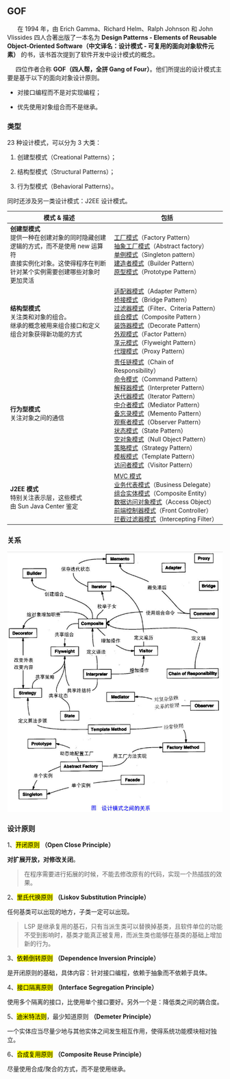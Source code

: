## GOF

      在 1994 年，由 Erich Gamma、Richard Helm、Ralph Johnson 和 John Vlissides 四人合著出版了一本名为 **Design Patterns - Elements of Reusable Object-Oriented Software（中文译名：设计模式 - 可复用的面向对象软件元素）** 的书，该书首次提到了软件开发中设计模式的概念。

      四位作者合称 **GOF（四人帮，全拼 Gang of Four）**。他们所提出的设计模式主要是基于以下的面向对象设计原则。

- 对接口编程而不是对实现编程；

- 优先使用对象组合而不是继承。

### 类型

23 种设计模式，可以分为 3 大类：

1. 创建型模式（Creational Patterns）；

2. 结构型模式（Structural Patterns）；

3. 行为型模式（Behavioral Patterns）。

同时还涉及另一类设计模式：J2EE 设计模式。

| **模式 & 描述**                                                                                              | 包括                                                                                                                                                                                                                                                                                                                                                                                                                                                                                                                                                                                                                                                                                                                                                                                                                                                                                                                                                                                                                                                                                                                                                |
| -------------------------------------------------------------------------------------------------------- | ------------------------------------------------------------------------------------------------------------------------------------------------------------------------------------------------------------------------------------------------------------------------------------------------------------------------------------------------------------------------------------------------------------------------------------------------------------------------------------------------------------------------------------------------------------------------------------------------------------------------------------------------------------------------------------------------------------------------------------------------------------------------------------------------------------------------------------------------------------------------------------------------------------------------------------------------------------------------------------------------------------------------------------------------------------------------------------------------------------------------------------------------- |
| **创建型模式**<br/>提供一种在创建对象的同时隐藏创建<br/>逻辑的方式，而不是使用 new 运算符<br/>直接实例化对象。这使得程序在判断<br/>针对某个实例需要创建哪些对象时<br/>更加灵活 | [工厂模式]()（Factory Pattern）<br/>[抽象工厂模式](https://www.runoob.com/design-pattern/abstract-factory-pattern.html)（Abstract factory）<br/>[单例模式](https://www.runoob.com/design-pattern/singleton-pattern.html)（Singleton pattern）<br/>[建造者模式](https://www.runoob.com/design-pattern/builder-pattern.html)（Builder Pattern）<br/>[原型模式](https://www.runoob.com/design-pattern/prototype-pattern.html)（Prototype Pattern）                                                                                                                                                                                                                                                                                                                                                                                                                                                                                                                                                                                                                                                                                                                                    |
| **结构型模式**<br/>关注类和对象的组合。<br/>继承的概念被用来组合接口和定义<br/>组合对象获得新功能的方式                                            | [适配器模式](https://www.runoob.com/design-pattern/adapter-pattern.html)（Adapter Pattern）<br/>[桥接模式](https://www.runoob.com/design-pattern/bridge-pattern.html)（Bridge Pattern）<br/>[过滤器模式](https://www.runoob.com/design-pattern/filter-pattern.html)（Filter、Criteria Pattern）<br/>[组合模式](https://www.runoob.com/design-pattern/composite-pattern.html)（Composite Pattern ）<br/>[装饰器模式](https://www.runoob.com/design-pattern/decorator-pattern.html)（Decorate Pattern）<br/>[外观模式]()（Factor Pattern）<br/>[享元模式](https://www.runoob.com/design-pattern/flyweight-pattern.html)（Flyweight Pattern）<br/>[代理模式](https://www.runoob.com/design-pattern/proxy-pattern.html)（Proxy Pattern）                                                                                                                                                                                                                                                                                                                                                                                                                                                                  |
| **行为型模式**<br/>关注对象之间的通信                                                                                  | [责任链模式](https://www.runoob.com/design-pattern/chain-of-responsibility-pattern.html)（Chain of Responsibility）<br/>[命令模式](https://www.runoob.com/design-pattern/command-pattern.html)（Command Pattern）<br/>[解释器模式](https://www.runoob.com/design-pattern/interpreter-pattern.html)（Interpreter Pattern）<br/>[迭代器模式](https://www.runoob.com/design-pattern/iterator-pattern.html)（Iterator Pattern）<br/>[中介者模式](https://www.runoob.com/design-pattern/mediator-pattern.html)（Mediator Pattern）<br/>[备忘录模式](https://www.runoob.com/design-pattern/memento-pattern.html)（Memento Pattern）<br/>[观察者模式](https://www.runoob.com/design-pattern/observer-pattern.html)（Observer Pattern）<br/>[状态模式](https://www.runoob.com/design-pattern/state-pattern.html)（State Pattern）<br/>[空对象模式](https://www.runoob.com/design-pattern/null-object-pattern.html)（Null Object Pattern）<br/>[策略模式](https://www.runoob.com/design-pattern/strategy-pattern.html)（Strategy Pattern）<br/>[模板模式](https://www.runoob.com/design-pattern/template-pattern.html)（Template Pattern）<br/>[访问者模式](https://www.runoob.com/design-pattern/visitor-pattern.html)（Visitor Pattern） |
| **J2EE 模式**<br/>特别关注表示层，这些模式<br/>由 Sun Java Center 鉴定                                                    | [MVC 模式](https://www.runoob.com/design-pattern/mvc-pattern.html)<br/>[业务代表模式]()（Business Delegate）<br/>[组合实体模式](https://www.runoob.com/design-pattern/composite-entity-pattern.html)（Composite Entity）<br/>[数据访问对象模式]()（Access Object）<br/>[前端控制器模式](https://www.runoob.com/design-pattern/front-controller-pattern.html)（Front Controller）<br/>[拦截过滤器模式](https://www.runoob.com/design-pattern/intercepting-filter-pattern.html)（Intercepting Filter）                                                                                                                                                                                                                                                                                                                                                                                                                                                                                                                                                                                                                                                                                            |

### 关系

![](../..\image%20cache\the-relationship-between-design-patterns.jpg)

### 设计原则

1、<mark>开闭原则</mark> **（Open Close Principle）**

**对扩展开放，对修改关闭**。

> 在程序需要进行拓展的时候，不能去修改原有的代码，实现一个热插拔的效果。

2、<mark>里氏代换原则</mark> **（Liskov Substitution Principle）**

任何基类可以出现的地方，子类一定可以出现。

> LSP 是继承复用的基石，只有当派生类可以替换掉基类，且软件单位的功能不受到影响时，基类才能真正被复用，而派生类也能够在基类的基础上增加新的行为。

3、<mark>依赖倒转原则</mark> **（Dependence Inversion Principle）**

是开闭原则的基础，具体内容：针对接口编程，依赖于抽象而不依赖于具体。

4、<mark>接口隔离原则</mark> **（Interface Segregation Principle）**

使用多个隔离的接口，比使用单个接口要好。另外一个是：降低类之间的耦合度。

5、<mark>迪米特法则</mark>，最少知道原则 **（Demeter Principle）**

一个实体应当尽量少地与其他实体之间发生相互作用，使得系统功能模块相对独立。

6、<mark>合成复用原则</mark> **（Composite Reuse Principle）**

尽量使用合成/聚合的方式，而不是使用继承。
